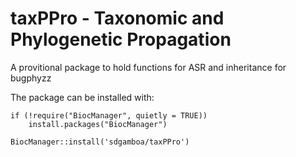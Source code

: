 # taxPPro - Taxonomic and Phylogenetic Propagation

A provitional package to hold functions for ASR and inheritance
for bugphyzz


The package can be installed with:

```
if (!require("BiocManager", quietly = TRUE))
    install.packages("BiocManager")

BiocManager::install('sdgamboa/taxPPro')
```


